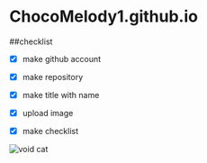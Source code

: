# ChocoMelody1.github.io

##checklist
- [x] make github account
  
- [x] make repository

- [x] make title with name

- [x] upload image

- [x] make checklist 

![void cat](dangerfield.com.au/cdn/shop/products/BWFW076_001_1.jpg)

